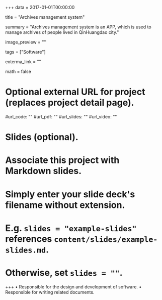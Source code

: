 +++
data = 2017-01-01T00:00:00

title = "Archives management system"

summary = "Archives management system is an APP, which is used to manage archives of people lived in QinHuangdao city."

image_preview = ""

tags = ["Software"]

exterma_link = ""

math = false

# Optional external URL for project (replaces project detail page).

#url_code: ""
#url_pdf: ""
#url_slides: ""
#url_video: ""

# Slides (optional).
#   Associate this project with Markdown slides.
#   Simply enter your slide deck's filename without extension.
#   E.g. `slides = "example-slides"` references `content/slides/example-slides.md`.
#   Otherwise, set `slides = ""`.

+++
• Responsible for the design and development of software.
• Responsible for writing related documents.
